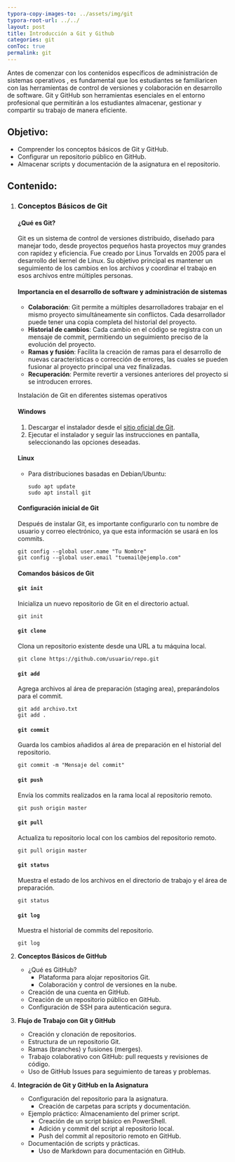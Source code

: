 ```yaml
---
typora-copy-images-to: ../assets/img/git
typora-root-url: ../../
layout: post
title: Introducción a Git y Github
categories: git
conToc: true
permalink: git
---
```


Antes de comenzar con los contenidos específicos de administración de sistemas operativos , es fundamental que los estudiantes se familiaricen con las herramientas de control de versiones y colaboración en desarrollo de software. Git y GitHub son herramientas esenciales en el entorno profesional que permitirán a los estudiantes almacenar, gestionar y compartir su trabajo de manera eficiente.

## Objetivo:

- Comprender los conceptos básicos de Git y GitHub.
- Configurar un repositorio público en GitHub.
- Almacenar scripts y documentación de la asignatura en el repositorio.

## Contenido:

1. ### **Conceptos Básicos de Git**

   #### ¿Qué es Git?

   Git es un sistema de control de versiones distribuido, diseñado para manejar todo, desde proyectos pequeños hasta proyectos muy grandes con rapidez y eficiencia. Fue creado por Linus Torvalds en 2005 para el desarrollo del kernel de Linux. Su objetivo principal es mantener un seguimiento de los cambios en los archivos y coordinar el trabajo en esos archivos entre múltiples personas.

   #### Importancia en el desarrollo de software y administración de sistemas

   - **Colaboración**: Git permite a múltiples desarrolladores trabajar en el mismo proyecto simultáneamente sin conflictos. Cada desarrollador puede tener una copia completa del historial del proyecto.
   - **Historial de cambios**: Cada cambio en el código se registra con un mensaje de commit, permitiendo un seguimiento preciso de la evolución del proyecto.
   - **Ramas y fusión**: Facilita la creación de ramas para el desarrollo de nuevas características o corrección de errores, las cuales se pueden fusionar al proyecto principal una vez finalizadas.
   - **Recuperación**: Permite revertir a versiones anteriores del proyecto si se introducen errores.

   Instalación de Git en diferentes sistemas operativos

   #### Windows

   1. Descargar el instalador desde el [sitio oficial de Git](https://git-scm.com/).
   2. Ejecutar el instalador y seguir las instrucciones en pantalla, seleccionando las opciones deseadas.

   #### Linux

   - Para distribuciones basadas en Debian/Ubuntu:

     ```shell
     sudo apt update
     sudo apt install git
     ```

     

   #### Configuración inicial de Git

   Después de instalar Git, es importante configurarlo con tu nombre de usuario y correo electrónico, ya que esta información se usará en los commits.

   ```shell
   git config --global user.name "Tu Nombre"
   git config --global user.email "tuemail@ejemplo.com"
   ```

   

   #### Comandos básicos de Git

   #### `git init`

   Inicializa un nuevo repositorio de Git en el directorio actual.

   ```shell
   git init
   ```

   #### `git clone`

   Clona un repositorio existente desde una URL a tu máquina local.

   ```shell
   git clone https://github.com/usuario/repo.git
   ```

   #### `git add`

   Agrega archivos al área de preparación (staging area), preparándolos para el commit.

   ```shell
   git add archivo.txt
   git add .
   ```

   #### `git commit`

   Guarda los cambios añadidos al área de preparación en el historial del repositorio.

   ```shell
   git commit -m "Mensaje del commit"
   ```

   #### `git push`

   Envía los commits realizados en la rama local al repositorio remoto.

   ```shell
   git push origin master
   ```

   #### `git pull`

   Actualiza tu repositorio local con los cambios del repositorio remoto.

   ```shell
   git pull origin master
   ```

   #### `git status`

   Muestra el estado de los archivos en el directorio de trabajo y el área de preparación.

   ```shell
   git status
   ```

   #### `git log`

   Muestra el historial de commits del repositorio.

   ```shell
   git log
   ```

   

2. **Conceptos Básicos de GitHub**

   - ¿Qué es GitHub?
     - Plataforma para alojar repositorios Git.
     - Colaboración y control de versiones en la nube.
   - Creación de una cuenta en GitHub.
   - Creación de un repositorio público en GitHub.
   - Configuración de SSH para autenticación segura.

3. **Flujo de Trabajo con Git y GitHub**
   - Creación y clonación de repositorios.
   - Estructura de un repositorio Git.
   - Ramas (branches) y fusiones (merges).
   - Trabajo colaborativo con GitHub: pull requests y revisiones de código.
   - Uso de GitHub Issues para seguimiento de tareas y problemas.

4. **Integración de Git y GitHub en la Asignatura**
   - Configuración del repositorio para la asignatura.
     - Creación de carpetas para scripts y documentación.
   - Ejemplo práctico: Almacenamiento del primer script.
     - Creación de un script básico en PowerShell.
     - Adición y commit del script al repositorio local.
     - Push del commit al repositorio remoto en GitHub.
   - Documentación de scripts y prácticas.
     - Uso de Markdown para documentación en GitHub.